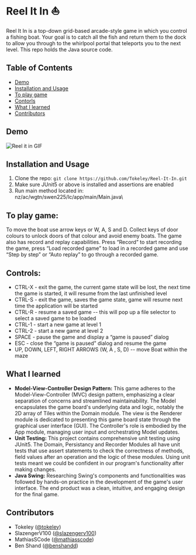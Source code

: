 # Reel It In ⛵

Reel It In is a top-down grid-based arcade-style game in which you control a fishing boat. Your goal is to catch all the fish and return them to the dock to allow you through to the whirlpool portal that teleports you to the next level. This repo holds the Java source code.

## Table of Contents
- [Demo](#demo)
- [Installation and Usage](#installation-and-usage)
- [To play game](#to-play-game)
- [Contorls](#controls)
- [What I learned](#what-i-learned)
- [Contributors](#contributors)

## Demo
![Reel it in GIF](demo.gif)

## Installation and Usage

1. Clone the repo: `git clone https://github.com/Tokeley/Reel-It-In.git`
2. Make sure JUnit5 or above is installed and assertions are enabled
3. Run main method located in: nz/ac/wgtn/swen225/lc/app/main/Main.java\

## To play game:
To move the boat use arrow keys or W, A, S and D. Collect keys of door colours to unlock doors of that colour and avoid enemy boats. The game also has record and replay capabilities. Press “Record” to start recording the game, press “Load recorded game” to load in a recorded game and use “Step by step” or “Auto replay” to go through a recorded game. 

## Controls:
- CTRL-X  - exit the game, the current game state will be lost, the next time the game is started, it will resume from the last unfinished level
- CTRL-S  - exit the game, saves the game state, game will resume next time the application will be started
- CTRL-R  - resume a saved game -- this will pop up a file selector to select a saved game to be loaded
- CTRL-1 - start a new game at level 1
- CTRL-2 - start a new game at level 2
- SPACE - pause the game and display a “game is paused” dialog
- ESC - close the “game is paused” dialog and resume the game
- UP, DOWN, LEFT, RIGHT ARROWS (W, A , S, D)  -- move Boat within the maze

## What I learned
- **Model-View-Controller Design Pattern:** This game adheres to the Model-View-Controller (MVC) design pattern, emphasizing a clear separation of concerns and streamlined maintainability. The Model encapsulates the game board's underlying data and logic, notably the 2D array of Tiles within the Domain module. The view is the Renderer module is dedicated to presenting this game board state through the graphical user interface (GUI). The Controller's role is embodied by the App module, managing user input and orchestrating Model updates.
- **Unit Testing:** This project contains comprehensive unit testing using JUnit5. The Domain, Persistancy and Recorder Modules all have unit tests that use assert statements to check the correctness of methods, field values after an operation and the logic of these modules. Using unit tests meant we could be confident in our program's functionality after making changes.
- **Java Swing:** Researching Swing's components and functionalities was followed by hands-on practice in the development of the game's user interface. The end product was a clean, intuitive, and engaging design for the final game. 

## Contributors

- Tokeley ([@tokeley](https://github.com/tokeley))
- SlazengerV100 ([@slazengerv100](https://github.com/slazengerv100))
- MathiasSCode ([@mathiasscode](https://github.com/mathiasscode))
- Ben Shand ([@benshandd](https://github.com/benshandd))

